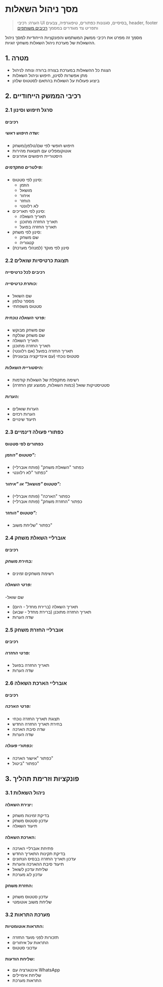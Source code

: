 # מסך ניהול השאלות

> הערה: רכיבי UI בסיסיים, סגנונות כפתורים, טיפוגרפיה, צבעים, header, footer ותפריט צד מוגדרים במסמך [רכיבים משותפים](רכיבים%20משותפים.md)

מסמך זה מפרט את רכיבי ממשק המשתמש והפונקציות הייחודיות למסך ניהול ההשאלות של מערכת ניהול השאלות משחקי זוגיות.

## 1. מטרה
- הצגת כל ההשאלות במערכת בצורה ברורה ונוחה לניהול
- מתן אפשרות לסינון, חיפוש וניהול השאלות
- ביצוע פעולות על השאלות בהתאם לסטטוס שלהן

## 2. רכיבי הממשק הייחודיים

### 2.1 סרגל חיפוש וסינון

#### רכיבים
##### שדה חיפוש ראשי:
- חיפוש חופשי לפי שם/טלפון/משחק
- אוטוקומפליט עם תוצאות מהירות
- היסטוריית חיפושים אחרונים

##### פילטרים מתקדמים:
- סינון לפי סטטוס:
  - הוזמן
  - מושאל
  - איחור
  - הוחזר
  - לא רלוונטי
- סינון לפי תאריכים:
  - תאריך השאלה
  - תאריך החזרה מתוכנן
  - תאריך החזרה בפועל
- סינון לפי משחק:
  - שם משחק
  - קטגוריה
- סינון לפי מוקד (למנהלי מערכת)


### 2.2 תצוגת כרטיסיות שואלים

#### רכיבים לכל כרטיסייה
##### כותרת כרטיסייה:
- שם השואל
- מספר טלפון
- סטטוס משפחתי

##### פרטי השאלה נוכחית:
- שם משחק מבוקש
- שם משחק שנלקח
- תאריך השאלה
- תאריך החזרה מתוכנן
- תאריך החזרה בפועל (אם רלוונטי)
- סטטוס נוכחי (עם אינדיקציה צבעונית)

##### היסטוריית השאלות:
- רשימה מתקפלת של השאלות קודמות
- סטטיסטיקות שואל (כמות השאלות, ממוצע זמן החזרה)

##### הערות:
- הערות שואלים
- הערות רכזים
- תיעוד שינויים

### 2.3 כפתורי פעולה דינמיים

#### כפתורים לפי סטטוס
##### סטטוס "הוזמן":
- כפתור "השאלת משחק" (פותח אוברליי)
- כפתור "לא רלוונטי"

##### סטטוס "מושאל" או "איחור":
- כפתור "הארכה" (פותח אוברליי)
- כפתור "החזרת משחק" (פותח אוברליי)

##### סטטוס "הוחזר":
- כפתור "שליחת משוב"

### 2.4 אוברליי השאלת משחק

#### רכיבים
##### בחירת משחק:
- רשימת משחקים זמינים

##### פרטי השאלה:
-שם שואל
- תאריך השאלה (ברירת מחדל - היום)
- תאריך החזרה מתוכנן (ברירת מחדל - שבוע)
- שדה הערות

### 2.5 אוברליי החזרת משחק

#### רכיבים
##### פרטי החזרה:
- תאריך החזרה בפועל
- שדה הערות

### 2.6 אוברליי הארכת השאלה

#### רכיבים
##### פרטי הארכה:
- תצוגת תאריך החזרה נוכחי
- בחירת תאריך החזרה החדש
- שדה סיבת הארכה
- שדה הערות

##### כפתורי פעולה:
- כפתור "אישור הארכה"
- כפתור "ביטול"

## 3. פונקציות וזרימת תהליך

### 3.1 ניהול השאלות
#### יצירת השאלה:
- בדיקת זמינות משחק
- עדכון סטטוס משחק
- תיעוד השאלה

#### הארכת השאלה:
- פתיחת אוברליי הארכה
- בדיקת תקינות התאריך החדש
- עדכון תאריך החזרה בבסיס הנתונים
- תיעוד סיבת ההארכה והערות
- שליחת עדכון לשואל
- עדכון לוג מערכת

#### החזרת משחק:
- עדכון סטטוס משחק
- שליחת משוב אוטומטי

### 3.2 מערכת התראות
#### התראות אוטומטיות:
- תזכורות לפני מועד החזרה
- התראות על איחורים
- עדכוני סטטוס

#### שליחת הודעות:
- אינטגרציה עם WhatsApp
- שליחת אימיילים
- התראות מערכת